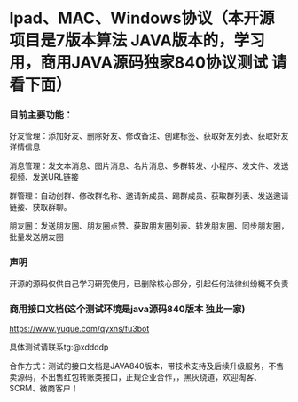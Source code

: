 # Ipad、MAC、Windows协议（本开源项目是7版本算法 JAVA版本的，学习用，商用JAVA源码独家840协议测试 请看下面）


### 目前主要功能：
好友管理：添加好友、删除好友、修改备注、创建标签、获取好友列表、获取好友详情信息

消息管理：发文本消息、图片消息、名片消息、多群转发、小程序、发文件、发送视频、发送URL链接

群管理：自动创群、修改群名称、邀请新成员、踢群成员、获取群列表、发送邀请链接、获取群聊。

朋友圈：发送朋友圈、朋友圈点赞、获取朋友圈列表、转发朋友圈、同步朋友圈，批量发送朋友圈

### 声明
开源的源码仅供自己学习研究使用，已删除核心部分，引起任何法律纠纷概不负责

### 商用接口文档(这个测试环境是java源码840版本 独此一家)
https://www.yuque.com/qyxns/fu3bot

具体测试请联系tg:@xddddp 

合作方式：测试的接口文档是JAVA840版本，带技术支持及后续升级服务，不售卖源码，不出售红包转账类接口，正规企业合作，，黑灰绕道，欢迎淘客、SCRM、微商客户！

